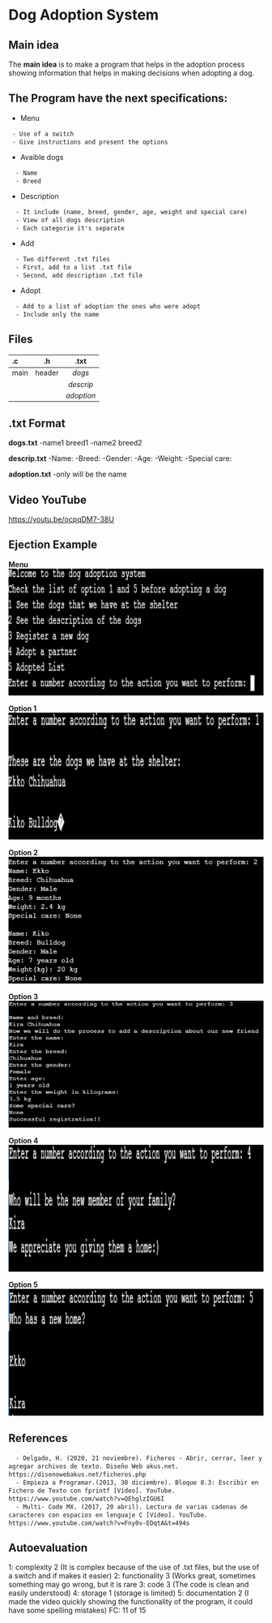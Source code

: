 Dog Adoption System
=========================


Main idea 
-----------

The **main idea** is to make a program that helps in the adoption process showing information that helps in making decisions when adopting a dog.

  
The Program have the next specifications:
-------------------------------------------

- Menu
 ```plain
  - Use of a switch
  - Give instructions and present the options
```
- Avaible dogs
```plain
  - Name
  - Breed
 ```
 
- Description
```plain
  - It include (name, breed, gender, age, weight and special care)
  - View of all dogs description
  - Each categorie it's separate 
 ```
- Add
```plain
  - Two different .txt files
  - First, add to a list .txt file
  - Second, add description .txt file
```
- Adopt
```plain
  - Add to a list of adoption the ones who were adopt
  - Include only the name
```

Files 
-------

| **.c** |  **.h** | **.txt** |
|:-----|:--------:|:--------:|
| main  | header | _dogs_|
|    |    |   _descrip_  |
|     |     |   _adoption_|


.txt Format 
------------
**dogs.txt**
-name1 breed1
-name2 breed2

**descrip.txt**
-Name:
-Breed:
-Gender:
-Age:
-Weight:
-Special care:

**adoption.txt**
-only will be the name

Video YouTube 
--------
https://youtu.be/ocpqDM7-38U

Ejection Example
----------------
**Menu**
<img src="https://github.com/MauricioBrioG/C/blob/main/homework/PIA/Images_Program/menu.PNG" width="550px" height="250px"></a>

**Option 1**
<img src="https://github.com/MauricioBrioG/C/blob/main/homework/PIA/Images_Program/option_1.PNG" width="550px" height="250px"></a>

**Option 2**
<img src="https://github.com/MauricioBrioG/C/blob/main/homework/PIA/Images_Program/option_2.PNG" width="550px" height="250px"></a>

**Option 3**
<img src="https://github.com/MauricioBrioG/C/blob/main/homework/PIA/Images_Program/option_3_1.PNG" width="550px" height="250px"></a>

**Option 4**
<img src="https://github.com/MauricioBrioG/C/blob/main/homework/PIA/Images_Program/option_4.PNG" width="550px" height="250px"></a>

**Option 5**
<img src="https://github.com/MauricioBrioG/C/blob/main/homework/PIA/Images_Program/option_5.PNG" width="550px" height="250px"></a>

References 
---------------
```plain
  - Delgado, H. (2020, 21 noviembre). Ficheros - Abrir, cerrar, leer y agregar archivos de texto. Diseño Web akus.net. https://disenowebakus.net/ficheros.php
  - Empieza a Programar.(2013, 30 diciembre). Bloque 8.3: Escribir en Fichero de Texto con fprintf [Vídeo]. YouTube. https://www.youtube.com/watch?v=QEhglzIGU6I
  - Multi- Code MX. (2017, 20 abril). Lectura de varias cadenas de caracteres con espacios en lenguaje C [Vídeo]. YouTube. https://www.youtube.com/watch?v=Fny0v-EDqtA&t=494s
 ```
Autoevaluation
--------------
1: complexity 2 (It is complex because of the use of .txt files, but the use of a switch and if makes it easier)
2: functionality 3 (Works great, sometimes something may go wrong, but it is rare
3: code 3 (The code is clean and easily understood)
4: storage 1 (storage is limited)
5: documentation 2 (I made the video quickly showing the functionality of the program, it could have some spelling mistakes)
FC: 11 of 15
